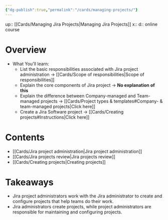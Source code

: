 ```yaml
---
{"dg-publish":true,"permalink":"/cards/managing-projects/"}
---
```


up:: [[Cards/Managing Jira Projects\|Managing Jira Projects]] 
x:: 
d:: online course

# Overview

- What You'll learn: 
	- List the basic responsibilities associated with Jira project administration -> [[Cards/Scope of responsibilities\|Scope of responsibilities]]
	- Explain the core components of Jira project -> **No explanation of this**
	- Explain the difference between Company-managed and Team-managed projects -> [[Cards/Project types & templates#Company- & team-managed projects\|Click here]] 
	- Create a Jira Software project -> [[Cards/Creating projects#Instructions\|Click here]]

# Contents 

- [[Cards/Jira project administration\|Jira project administration]]
- [[Cards/Jira projects review\|Jira projects review]]
- [[Cards/Creating projects\|Creating projects]]

# Takeaways

- Jira project administrators work with the Jira administrator to create and configure projects that help teams do their work.
- Jira administrators create projects, while project administrators are responsible for maintaining and configuring projects.
